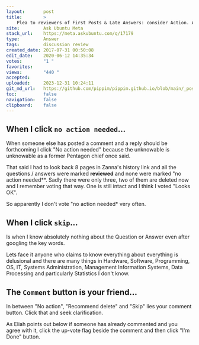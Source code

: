 ```yaml
---
layout:       post
title:        >
    Plea to reviewers of First Posts & Late Answers: consider Action. And, some Actions to consider
site:         Ask Ubuntu Meta
stack_url:    https://meta.askubuntu.com/q/17179
type:         Answer
tags:         discussion review
created_date: 2017-07-31 00:50:08
edit_date:    2020-06-12 14:35:34
votes:        "1 "
favorites:    
views:        "440 "
accepted:     
uploaded:     2023-12-31 10:24:11
git_md_url:   https://github.com/pippim/pippim.github.io/blob/main/_posts/2017/2017-07-31-Plea-to-reviewers-of-First-Posts-_-Late-Answers_-consider-Action.-And_-some-Actions-to-consider.md
toc:          false
navigation:   false
clipboard:    false
---
```


## When I click `no action needed`...

When someone else has posted a comment and a reply should be forthcoming I click "No action needed" because the unknowable is unknowable as a former Pentagon chief once said.

That said I had to look back 8 pages in Zanna's history link and all the questions / answers were marked **reviewed** and none were marked "no action needed**. Sadly there were only three, two of them are deleted now and I remember voting that way. One is still intact and I think I voted "Looks OK".

So apparently I don't vote "no action needed* very often.

## When I click `skip`...

Is when I know absolutely nothing about the Question or Answer even after googling the key words.

Lets face it anyone who claims to know everything about everything is delusional and there are many things in Hardware, Software, Programming, OS, IT, Systems Administration, Management Information Systems, Data Processing and particularly Statistics I don't know.

## The `Comment` button is your friend...

In between "No action", "Recommend delete" and "Skip" lies your comment button. Click that and seek clarification.

As Eliah points out below if someone has already commented and you agree with it, click the up-vote flag beside the comment and then click "I'm Done" button.
